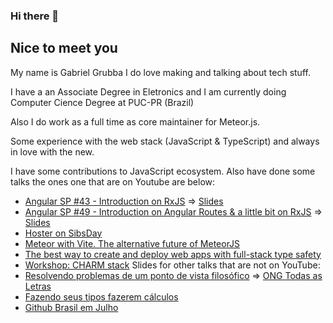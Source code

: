 ### Hi there 👋

## Nice to meet you


  My name is Gabriel Grubba I do love making and talking about tech stuff.
  
  I have a an Associate Degree in Eletronics and I am currently doing Computer Cience Degree at PUC-PR (Brazil)
 
  Also I do work as a full time as core maintainer for Meteor.js.
  
  Some experience with the web stack (JavaScript & TypeScript) and always in love with the new.
  
  I have some contributions to JavaScript ecosystem. Also have done some talks the ones one that are on Youtube are below:
  - [Angular SP #43 - Introduction on RxJS](https://www.youtube.com/watch?v=_bDzLTc-u58&t=4105s) => [Slides](https://docs.google.com/presentation/d/1TZfNkWlfljVW5XxZOp9M5PvFVPazkUKydUDSezEJq2Q/edit?usp=sharing)
  - [Angular SP #49 - Introduction on Angular Routes & a little bit on RxJS](https://www.youtube.com/watch?v=IoAMKiii1H8) => [Slides](https://docs.google.com/presentation/d/1XGnEvDKwCBJmZF9pD8p24Sr1BzgpCSmGXkAsjz_CvQs/edit?usp=sharing)
  - [Hoster on SibsDay](https://www.youtube.com/watch?v=cMf2UDSS1U0)
  - [Meteor with Vite. The alternative future of MeteorJS](https://impact.meteor.com/meetings/virtual/74z28tK8rorpKYnZv)
  - [The best way to create and deploy web apps with full-stack type safety](https://impact.meteor.com/meetings/virtual/gWdkQNt79AM6ZRhr3)
  - [Workshop: CHARM stack](https://www.youtube.com/watch?v=wVBRWPw5X9s)
  Slides for other talks that are not on YouTube:
  - [Resolvendo problemas de um ponto de vista filosófico](https://docs.google.com/presentation/d/1TsXtE0_-i0d9qcaJCJOPNb6psCEyT403zUWzJIeOmgA/edit?usp=sharing) =>  [ONG Todas as Letras](https://todasasletras.org/)
  - [Fazendo seus tipos fazerem cálculos](https://docs.google.com/presentation/d/1AAAOXUGyVWRtnkgOZ7UgjNgtCDqDFpHURe5H_3TaOWw/edit?usp=sharing)
  - [Github Brasil em Julho](https://www.youtube.com/live/IZk2ZxgQtFc?feature=share)
</div>

  



